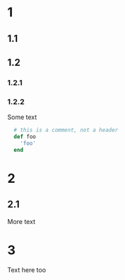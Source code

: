 # 1

## 1.1

## 1.2

### 1.2.1

### 1.2.2

Some text

```ruby
  # this is a comment, not a header
  def foo
    'foo'
  end
```

# 2

## 2.1

More text

# 3

Text here too
